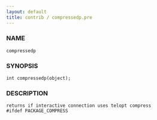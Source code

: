 ```yaml
---
layout: default
title: contrib / compressedp.pre
---
```


### NAME

    compressedp

### SYNOPSIS

    int compressedp(object);

### DESCRIPTION

    returns if interactive connection uses telopt compress
    #ifdef PACKAGE_COMPRESS
